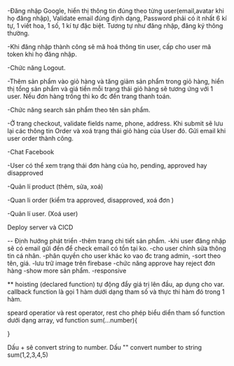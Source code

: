 -Đăng nhập Google, hiển thị thông tin đúng theo từng user(email,avatar khi họ đăng nhập), Validate email đúng định dạng, Password phải có ít nhất 6 kí tự, 1 viết hoa, 1 số, 1 kí tự đặc biệt. Tương tự như đăng nhập, đăng ký thông thường.

-Khi đăng nhập thành công sẽ mã hoá thông tin user, cấp cho user mã token khi họ đăng nhập.

-Chức năng Logout.

-Thêm sản phẩm vào giỏ hàng và tăng giảm sản phẩm trong giỏ hàng, hiển thị tổng sản phẩm và giá tiền mỗi trạng thái giỏ hàng sẽ tương ứng với 1 user. Nếu đơn hàng trống thì ko đc đến trang thanh toán.

-Chức năng search sản phẩm theo tên sản phẩm.

-Ở trang checkout, validate fields name, phone, address. Khi submit sẽ lưu lại các thông tin Order và xoá trạng thái giỏ hàng của User đó. Gửi email khi user order thành công.

-Chat Facebook

-User có thể xem trạng thái đơn hàng của họ, pending, approved hay disapproved

-Quản lí product (thêm, sửa, xoá)

-Quan li order (kiểm tra approved, disapproved, xoá đơn )

-Quản lí user.   (Xoá user)

Deploy server và CICD



-- Định hướng phát triển
-thêm trang chi tiết sản phẩm.
-khi user đăng nhập sẽ có email gửi đến để check email có tồn tại ko.
-cho user chỉnh sửa thông tin cá nhân.
-phân quyền cho user khác ko vao đc trang admin,
-sort theo tên, giá.
-lưu trữ image trên firebase
-chức năng approve hay reject đơn hàng
-show more sản phẩm.
-responsive





** hoisting (declared function)
tự động đẩy giá trị lên đầu, ap dụng cho var.
callback function là gọi 1 hàm dưới dạng tham số và thực thi hàm đó trong 1 hàm.

speard operatior và rest operator, rest cho phép biểu diển tham số function dưới dạng array, 
vd function sum(...number){

}

Dấu + sẽ convert string to number.
Dấu "" convert number to string
sum(1,2,3,4,5)